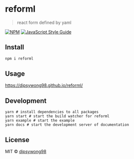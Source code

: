 # reforml

> react form defined by yaml

[![NPM](https://img.shields.io/npm/v/reforml.svg)](https://www.npmjs.com/package/reforml) [![JavaScript Style Guide](https://img.shields.io/badge/code_style-standard-brightgreen.svg)](https://standardjs.com)

## Install

```bash
npm i reforml
```

## Usage

https://dipsywong98.github.io/reforml/

## Development

```shell script
yarn # install dependencies to all packages
yarn start # start the build watcher for reforml
yarn example # start the example
yarn docs # start the development server of documentation
```

## License

MIT © [dipsywong98](https://github.com/dipsywong98)
